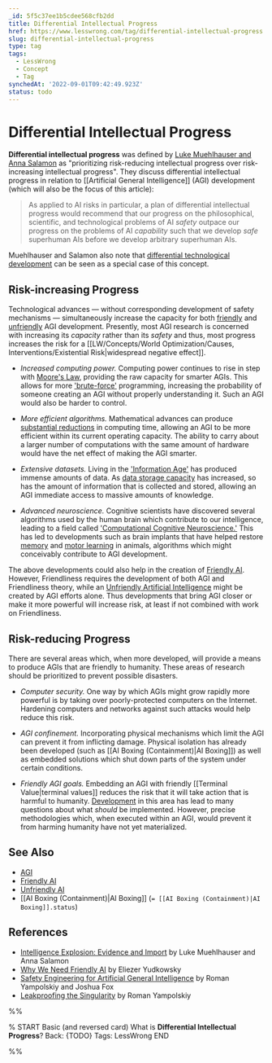 ```yaml
---
_id: 5f5c37ee1b5cdee568cfb2dd
title: Differential Intellectual Progress
href: https://www.lesswrong.com/tag/differential-intellectual-progress
slug: differential-intellectual-progress
type: tag
tags:
  - LessWrong
  - Concept
  - Tag
synchedAt: '2022-09-01T09:42:49.923Z'
status: todo
---
```


# Differential Intellectual Progress

**Differential intellectual progress** was defined by [Luke Muehlhauser and Anna Salamon](http://web.archive.org/web/20190430130748/http://intelligence.org/files/IE-EI.pdf) as "prioritizing risk-reducing intellectual progress over risk-increasing intellectual progress". They discuss differential intellectual progress in relation to [[Artificial General Intelligence]] (AGI) development (which will also be the focus of this article):

> As applied to AI risks in particular, a plan of differential intellectual progress would recommend that our progress on the philosophical, scientific, and technological problems of AI *safety* outpace our progress on the problems of AI *capability* such that we develop *safe* superhuman AIs before we develop arbitrary superhuman AIs.

Muehlhauser and Salamon also note that [differential technological development](https://en.wikipedia.org/wiki/Differential_technological_development) can be seen as a special case of this concept.

## Risk-increasing Progress

Technological advances — without corresponding development of safety mechanisms — simultaneously increase the capacity for both [friendly](https://wiki.lesswrong.com/wiki/Friendly_AI) and [unfriendly](https://wiki.lesswrong.com/wiki/Unfriendly_AI) AGI development. Presently, most AGI research is concerned with increasing its *capacity* rather than its *safety* and thus, most progress increases the risk for a [[LW/Concepts/World Optimization/Causes, Interventions/Existential Risk|widespread negative effect]].

- *Increased computing power.* Computing power continues to rise in step with [Moore's Law](http://www.intel.com/content/www/us/en/silicon-innovations/moores-law-technology.html), providing the raw capacity for smarter AGIs. This allows for more ['brute-force'](http://dictionary.reference.com/browse/brute+force) programming, increasing the probability of someone creating an AGI without properly understanding it. Such an AGI would also be harder to control.

- *More efficient algorithms.* Mathematical advances can produce [substantial reductions](http://users.ece.gatech.edu/~mrichard/Richards%26Shaw_Algorithms01204.pdf) in computing time, allowing an AGI to be more efficient within its current operating capacity. The ability to carry about a larger number of computations with the same amount of hardware would have the net effect of making the AGI smarter.

- *Extensive datasets.* Living in the ['Information Age'](http://en.wikipedia.org/wiki/Information_Age) has produced immense amounts of data. As [data storage capacity](http://www.scientificamerican.com/article.cfm?id=kryders-law) has increased, so has the amount of information that is collected and stored, allowing an AGI immediate access to massive amounts of knowledge.

- *Advanced neuroscience.* Cognitive scientists have discovered several algorithms used by the human brain which contribute to our intelligence, leading to a field called ['Computational Cognitive Neuroscience.'](http://www.ncbi.nlm.nih.gov/pmc/articles/PMC3153062/) This has led to developments such as brain implants that have helped restore [memory](http://www.nytimes.com/2011/06/17/science/17memory.html) and [motor learning](http://www.popsci.com/science/article/2011-09/israeli-researchers-build-rat-cyborg-packing-digitally-derived-cerebellum) in animals, algorithms which might conceivably contribute to AGI development.

The above developments could also help in the creation of [Friendly AI](https://wiki.lesswrong.com/wiki/Friendly_AI). However, Friendliness requires the development of both AGI and Friendliness theory, while an [Unfriendly Artificial Intelligence](https://wiki.lesswrong.com/wiki/Unfriendly_AI) might be created by AGI efforts alone. Thus developments that bring AGI closer or make it more powerful will increase risk, at least if not combined with work on Friendliness.

## Risk-reducing Progress

There are several areas which, when more developed, will provide a means to produce AGIs that are friendly to humanity. These areas of research should be prioritized to prevent possible disasters.

- *Computer security.* One way by which AGIs might grow rapidly more powerful is by taking over poorly-protected computers on the Internet. Hardening computers and networks against such attacks would help reduce this risk.

- *AGI confinement.* Incorporating physical mechanisms which limit the AGI can prevent it from inflicting damage. Physical isolation has already been developed (such as [[AI Boxing (Containment)|AI Boxing]]) as well as embedded solutions which shut down parts of the system under certain conditions.

- *Friendly AGI goals.* Embedding an AGI with friendly [[Terminal Value|terminal values]] reduces the risk that it will take action that is harmful to humanity. [Development](http://lukeprog.com/SaveTheWorld.html#goals) in this area has lead to many questions about what *should* be implemented. However, precise methodologies which, when executed within an AGI, would prevent it from harming humanity have not yet materialized.

## See Also

- [AGI](https://wiki.lesswrong.com/wiki/AGI)
- [Friendly AI](https://wiki.lesswrong.com/wiki/Friendly_AI)
- [Unfriendly AI](https://wiki.lesswrong.com/wiki/Unfriendly_AI)
- [[AI Boxing (Containment)|AI Boxing]] (`= [[AI Boxing (Containment)|AI Boxing]].status`)

## References

- [Intelligence Explosion: Evidence and Import](http://web.archive.org/web/20190430130748/http://intelligence.org/files/IE-EI.pdf) by Luke Muehlhauser and Anna Salamon
- [Why We Need Friendly AI](http://www.preventingskynet.com/why-we-need-friendly-ai/) by Eliezer Yudkowsky
- [Safety Engineering for Artificial General Intelligence](http://intelligence.org/files/SafetyEngineering.pdf) by Roman Yampolskiy and Joshua Fox
- [Leakproofing the Singularity](http://cecs.louisville.edu/ry/LeakproofingtheSingularity.pdf) by Roman Yampolskiy


%%

% START
Basic (and reversed card)
What is **Differential Intellectual Progress**?
Back: {TODO}
Tags: LessWrong
END

%%
	
